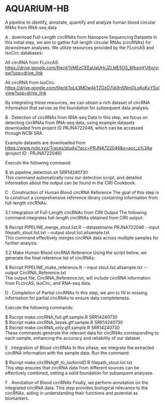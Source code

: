 # AQUARIUM-HB
A pipeline to identify, annotate, quantify and analyze human blood circular RNAs from RNA-seq data

A . download Full-Length circRNAs from Nanopore Sequencing Datasets
In this initial step, we aim to gather full-length circular RNAs (circRNAs) for downstream analyses. We utilize resources provided by the FLcircAS and IsoCirc databases:

All circRNA from FLcircAS:
https://drive.google.com/file/d/1jjMEzCEEaUaUHrJZLME5O5_8fbsmYU6q/view?usp=drive_link

All circRNA from IsoCirc:
https://drive.google.com/file/d/1oLk3MDw4kTZDzO7iA9nSNmDLoKqKxYSx/view?usp=drive_link

By integrating these resources, we can obtain a rich dataset of circRNA information that serves as the foundation for subsequent data analysis.

B . Detection of circRNAs from RNA-seq Data
In this step, we focus on detecting circRNAs from RNA-seq data, using example datasets downloaded from project ID PRJNA722046, which can be accessed through NCBI SRA.

Example datasets are downloaded from  https://www.ncbi.xyz/Traces/study/?acc=PRJNA722046&o=acc_s%3Aa (project ID : PRJNA722046)

Execute the following command:

$ sh pipeline_detection.sh SRR14240730  
This command automatically runs our detection script, and detailed information about the output can be found in the CIRI Cookbook.

C . Construction of Human Blood circRNA Reference
The goal of this step is to construct a comprehensive reference library containing information from full-length circRNAs.

3.1 Integration of Full-Length circRNAs from CIRI Output
The following command integrates full-length circRNAs obtained from CIRI output:

$ Rscript PIPELINE_merge_stout.list.R --datasetname PRJNA722046 --input filepath_stout.list.txt --output stout.list.allsample.txt  
This command effectively merges circRNA data across multiple samples for further analysis.

3.2 Make Human Blood circRNA Reference
Using the script below, we generate the final reference list of circRNAs:

$ Rscript PIPELINE_make_reference.R --input stout.list.allsample.txt --output CircRNA_Reference.txt  
The output file, CircRNA_Reference.txt, will include circRNA information from FLcircAS, IsoCirc, and RNA-seq data.

D . Completion of Partial circRNAs
In this step, we aim to fill in missing information for partial circRNAs to ensure data completeness.

Execute the following commands:

$ Rscript make.circRNA_full.gtf.sample.R SRR14240730  
$ Rscript make.circRNA_break.gtf.sample.R SRR14240730  
$ Rscript make.circRNA_only.gtf.sample.R SRR14240730  
These commands generate the relevant data for circRNAs corresponding to each sample, enhancing the accuracy and reliability of our dataset.

E . Integration of Blood circRNAs
In this phase, we integrate the extracted circRNA information with the sample data.
Run the command:

$ Rscript make.circRNAgtf_to_isoformID.R filepath_stout.list.txt  
This step ensures that circRNA data from different sources can be effectively combined, setting a solid foundation for subsequent analyses.

F . Annotation of Blood circRNAs
Finally, we perform annotation on the integrated circRNA data. This step provides biological relevance to the circRNAs, aiding in understanding their functions and potential as biomarkers.













